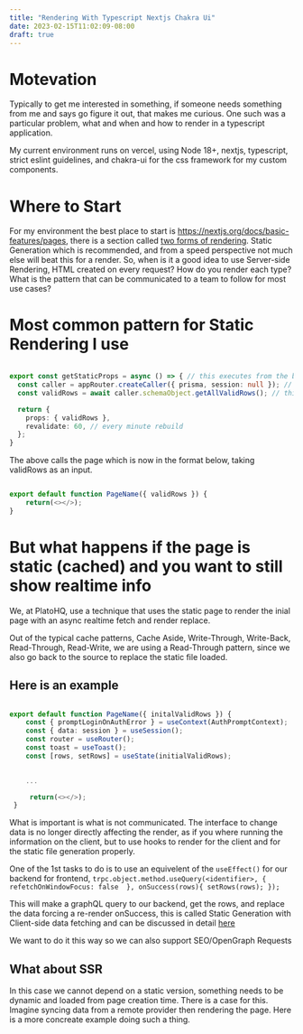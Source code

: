 ```yaml
---
title: "Rendering With Typescript Nextjs Chakra Ui"
date: 2023-02-15T11:02:09-08:00
draft: true
---
```



# Motevation

Typically to get me interested in something, if someone needs something from me and says go figure it out, that makes me curious. One such was a particular problem, what and when and how to render in a typescript application. 

My current environment runs on vercel, using Node 18+, nextjs, typescript, strict eslint guidelines, and chakra-ui for the css framework for my custom components.


# Where to Start

For my environment the best place to start is https://nextjs.org/docs/basic-features/pages, there is a section called [two forms of rendering](https://nextjs.org/docs/basic-features/pages#two-forms-of-pre-rendering). Static Generation which is recommended, and from a speed perspective not much else will beat this for a render. So, when is it a good idea to use Server-side Rendering, HTML created on every request?
How do you render each type? What is the pattern that can be communicated to a team to follow for most use cases?


# Most common pattern for Static Rendering I use


```typescript

export const getStaticProps = async () => { // this executes from the build process
  const caller = appRouter.createCaller({ prisma, session: null }); // create a backend interface to the BFF
  const validRows = await caller.schemaObject.getAllValidRows(); // this will not scale when you reach more rows then memory but you get the ideas

  return {
    props: { validRows },
    revalidate: 60, // every minute rebuild
  };
}

```


The above calls the page which is now in the format below, taking validRows as an input.

```typescript

export default function PageName({ validRows }) {
    return(<></>);
}

```


# But what happens if the page is static (cached) and you want to still show realtime info

We, at PlatoHQ, use a technique that uses the static page to render the inial page with an async realtime fetch and render replace.

Out of the typical cache patterns, Cache Aside, Write-Through, Write-Back, Read-Through, Read-Write, we are using a Read-Through pattern, since we also go back to the source to replace the static file loaded.

## Here is an example

```typescript

export default function PageName({ initalValidRows }) { 
    const { promptLoginOnAuthError } = useContext(AuthPromptContext);
    const { data: session } = useSession();
    const router = useRouter();
    const toast = useToast(); 
    const [rows, setRows] = useState(initialValidRows);
    

    ...

     return(<></>);
 }


```

What is important is what is not communicated. The interface to change data is no longer directly affecting the render, as if you where running the information on the client, but to use hooks to render for the client and for the static file generation properly.

One of the 1st tasks to do is to use an equivelent of the `useEffect()` for our backend for frontend, `trpc.object.method.useQuery(<identifier>, { refetchOnWindowFocus: false  }, onSuccess(rows){ setRows(rows); });`

This will make a graphQL query to our backend, get the rows, and replace the data forcing a re-render onSuccess, this is called Static Generation with Client-side data fetching and can be discussed in detail [here](https://nextjs.org/docs/basic-features/data-fetching/client-side)

We want to do it this way so we can also support SEO/OpenGraph Requests


## What about SSR

In this case we cannot depend on a static version, something needs to be dynamic and loaded from page creation time. There is a case for this. Imagine syncing data from a remote provider then rendering the page. Here is a more concreate example doing such a thing.




